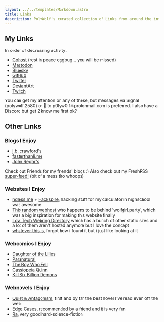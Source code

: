 ```yaml
---
layout: ../../templates/Markdown.astro
title: Links
description: PolyWolf's curated collection of Links from around the internet
---
```


## My Links
In order of decreasing activity:

* [Cohost](https://cohost.org/PolyWolf) (rest in peace eggbug... you will be missed)
* [Mastodon](https://social.treehouse.systems/@PolyWolf)
* [Bluesky](https://bsky.app/profile/wolf.girl.technology)
* [GitHub](https://github.com/p0lyw0lf)
* [Twitter](https://twitter.com/p0lyw0lf)
* [DeviantArt](https://deviantart.com/p0lyw0lf)
* [Twitch](https://twitch.tv/p0lyw0lf)

You can get my attention on any of these, but messages via Signal (polywolf.2580) or 📧 to p0lyw0lf⚛️protonmail.com is preferred. I also have a Discord but get 2 know me first ok?

## Other Links

### Blogs I Enjoy

* [j.b. crawford's](https://computer.rip/)
* [fasterthanli.me](https://fasterthanli.me/)
* [John Reghr's](https://blog.regehr.org/)

Check out [Friends](/friends/) for my friends' blogs :) Also check out my [FreshRSS super-feed!](https://freshrss.wolfgirl.dev/api/query.php?user=polywolf&t=1QZGHzuQLRcRdthNi7H22B&f=html) (bit of a mess tho whoops)

### Websites I Enjoy

* [ndless.me](http://ndless.me/) + [Hackspire](https://hackspire.org/index.php?title=Main_Page), hacking stuff for my calculator in highschool was awesome
* [This random webhost](https://owo.codes/) who happens to be behind 'wolfgirl.party', which was a big inspiration for making this website finally
* [Low Tech Webring Directory](https://emreed.net/LowTech_Directory.html) which has a bunch of other static sites and a lot of them aren't hosted anymore but I love the concept
* [whatever this is](https://syntacticsugarglider.com/), forgot how i found it but i just like looking at it

### Webcomics I Enjoy

* [Daughter of the Lilies](https://www.daughterofthelilies.com/dotl/part-1-a-girl-with-no-face)
* [Paranatural](https://www.paranatural.net/comic/chapter-1)
* [The Boy Who Fell](https://www.boywhofell.com/comic/ch00p00)
* [Cassiopeia Quinn](https://www.cassiopeiaquinn.com/comic/the-prize-cover)
* [Kill Six Billion Demons](https://killsixbilliondemons.com/comic/kill-six-billion-demons-chapter-1/)

### Webnovels I Enjoy

* [Quiet & Antagonism](https://quietandantagonism.com/), first and by far the best novel I've read even off the web
* [Edge Cases](https://royalroad.com/fiction/52639/edge-cases), recommended by a friend and it is very fun
* [Ra](https://qntm.org/ra), very good hard-science-fiction
